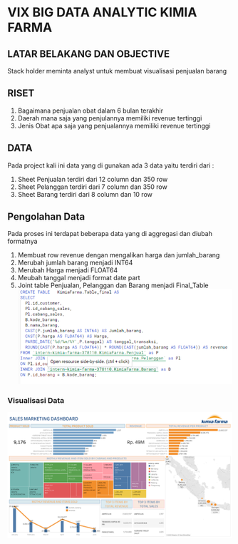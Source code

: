 # VIX BIG DATA ANALYTIC KIMIA FARMA

## LATAR BELAKANG DAN OBJECTIVE
Stack holder meminta analyst untuk membuat visualisasi penjualan barang 

## RISET
1. Bagaimana penjualan obat dalam 6 bulan terakhir
2. Daerah mana saja yang penjulannya memiliki revenue tertinggi
3. Jenis Obat apa saja yang penjualannya memiliki revenue tertinggi

## DATA
Pada project kali ini data yang di gunakan ada 3 data yaitu terdiri dari :
1. Sheet Penjualan terdiri dari 12 column dan 350 row
2. Sheet Pelanggan terdiri dari 7 column dan 350 row
3. Sheet Barang terdiri dari 8 column dan 10 row

## Pengolahan Data
Pada proses ini terdapat beberapa data yang di aggregasi dan diubah formatnya
1. Membuat row revenue dengan mengalikan harga dan jumlah_barang
2. Merubah jumlah barang menjadi INT64
3. Merubah Harga menjadi FLOAT64
4. Meubah tanggal menjadi format date part
5. Joint table Penjualan, Pelanggan dan Barang menjadi Final_Table
![alt text](Query.png)

### Visualisasi Data
![alt text](https://github.com/Ujeeg/VIX-Big-Data-Analytic-Kimia-Farma/blob/fcbaf4e9b7287c0ab39bb387806946a8ac9e2290/Dashboard%202.png)

